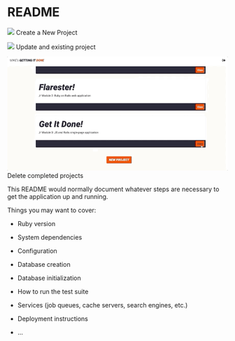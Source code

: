 # README

![](getItDone_create.gif)
Create a New Project

![](getItDone_update.gif)
Update and existing project

![](getItDone_delete.gif)
Delete completed projects

This README would normally document whatever steps are necessary to get the
application up and running.

Things you may want to cover:

* Ruby version

* System dependencies

* Configuration

* Database creation

* Database initialization

* How to run the test suite

* Services (job queues, cache servers, search engines, etc.)

* Deployment instructions

* ...
